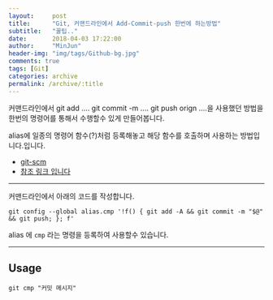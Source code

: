 ```yaml
---
layout:     post
title:      "Git, 커맨드라인에서 Add-Commit-push 한번에 하는방법"
subtitle:   "꿀팁.."
date:       2018-04-03 17:22:00
author:     "MinJun"
header-img: "img/tags/Github-bg.jpg"
comments: true 
tags: [Git]
categories: archive
permalink: /archive/:title
---
```


커맨드라인에서 git add .... git commit -m .... git push orign ....을 사용했던 방법을 한번의 명령어를 통해서 수행할수 있게 만들어봅니다. 

alias에 일종의 명령어 함수(?)처럼 등록해놓고 해당 함수를 호출하며 사용하는 방법입니다.입니다. 

- [git-scm](https://git-scm.com/book/ko/v2/Git%EC%9D%98-%EA%B8%B0%EC%B4%88-Git-Alias)<br>
- [참조 링크 입니다](https://stackoverflow.com/questions/19595067/git-add-commit-and-push-commands-in-one)

---

커맨드라인에서 아래의 코드를 작성합니다.

```
git config --global alias.cmp '!f() { git add -A && git commit -m "$@" && git push; }; f'
```

alias 에 `cmp` 라는 명령을 등록하여 사용할수 있습니다. 

---

## Usage 

```
git cmp "커밋 메시지"
```


